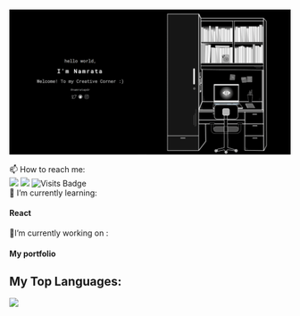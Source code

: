 ### 
<img src="https://github.com/namratapdr/namratapdr/blob/master/intro.gif">

📫 How to reach me: <br>
[<img src="https://img.shields.io/badge/twitter-%231DA1F2.svg?&style=for-the-badge&logo=twitter&logoColor=white" />](https://twitter.com/namratapdr) [<img src = "https://img.shields.io/badge/instagram-%23E4405F.svg?&style=for-the-badge&logo=instagram&logoColor=white">](https://www.instagram.com/namratapdr/) ![Visits Badge](https://badges.pufler.dev/visits/namratapdr/namratapdr?style=for-the-badge ) 
<br>🌱 I’m currently learning:
   <h4>React</h4>
 <p>🔭I’m currently working on :</p>
    <h4>My portfolio</h4>
  <h2>My Top Languages:</h2>
<p align = "left">
  <img src = "https://github-readme-stats.vercel.app/api/top-langs/?username=namratapdr&hide=css,html&theme=tokyonight">
</p>
<!--
**namratapdr/namratapdr** is a ✨ _special_ ✨ repository because its `README.md` (this file) appears on your GitHub profile.

Here are some ideas to get you started:

- 🔭 I’m currently working on ...
- 🌱 I’m currently learning ...
- 👯 I’m looking to collaborate on ...
- 🤔 I’m looking for help with ...
- 💬 Ask me about ...
- 📫 How to reach me: ...
- 😄 Pronouns: ...
- ⚡ Fun fact: ...
-->
